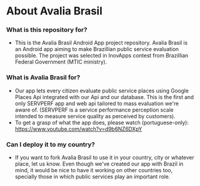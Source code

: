 # About Avalia Brasil #

### What is this repository for? ###

* This is the Avalia Brasil Android App project repository. Avalia Brasil is an Android app aiming to make Brazillian public service evaluation possible. The project was selected in InovApps contest from Brazillian Federal Government (MTIC ministry).

### What is Avalia Brasil for? ###
* Our app lets every citizen evaluate public service places using Google Places Api integrated with our Api and our database. This is the first and only SERVPERF app and web api tailored to mass evaluation we're aware of. (SERVPERF is a service performance perception scale intended to measure service quality as perceived by customers).
* To get a grasp of what the app does, please watch (portuguese-only): https://www.youtube.com/watch?v=d9b6NZ6DXpY

### Can I deploy it to my country? ###
* If you want to fork Avalia Brasil to use it in your country, city or whatever place, let us know. Even though we've created our app with Brazil in mind, it would be nice to have it working on other countries too, specially those in which public services play an important role.



